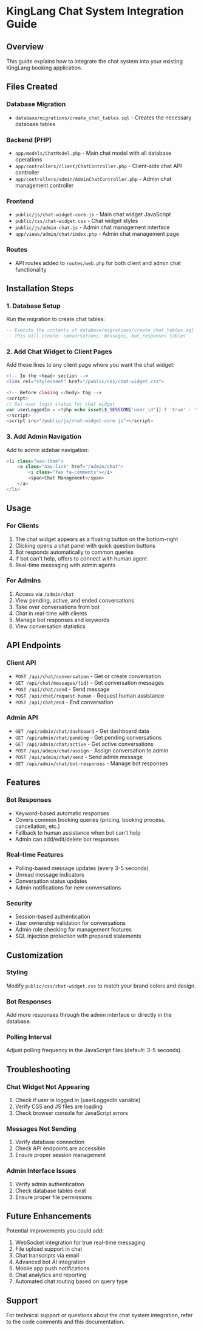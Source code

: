 # KingLang Chat System Integration Guide

## Overview
This guide explains how to integrate the chat system into your existing KingLang booking application.

## Files Created

### Database Migration
- `database/migrations/create_chat_tables.sql` - Creates the necessary database tables

### Backend (PHP)
- `app/models/ChatModel.php` - Main chat model with all database operations
- `app/controllers/client/ChatController.php` - Client-side chat API controller
- `app/controllers/admin/AdminChatController.php` - Admin chat management controller

### Frontend
- `public/js/chat-widget-core.js` - Main chat widget JavaScript
- `public/css/chat-widget.css` - Chat widget styles
- `public/js/admin-chat.js` - Admin chat management interface
- `app/views/admin/chat/index.php` - Admin chat management page

### Routes
- API routes added to `routes/web.php` for both client and admin chat functionality

## Installation Steps

### 1. Database Setup
Run the migration to create chat tables:
```sql
-- Execute the contents of database/migrations/create_chat_tables.sql
-- This will create: conversations, messages, bot_responses tables
```

### 2. Add Chat Widget to Client Pages
Add these lines to any client page where you want the chat widget:

```php
<!-- In the <head> section -->
<link rel="stylesheet" href="/public/css/chat-widget.css">

<!-- Before closing </body> tag -->
<script>
// Set user login status for chat widget
var userLoggedIn = <?php echo isset($_SESSION['user_id']) ? 'true' : 'false'; ?>;
</script>
<script src="/public/js/chat-widget-core.js"></script>
```

### 3. Add Admin Navigation
Add to admin sidebar navigation:
```php
<li class="nav-item">
    <a class="nav-link" href="/admin/chat">
        <i class="fas fa-comments"></i>
        <span>Chat Management</span>
    </a>
</li>
```

## Usage

### For Clients
1. The chat widget appears as a floating button on the bottom-right
2. Clicking opens a chat panel with quick question buttons
3. Bot responds automatically to common queries
4. If bot can't help, offers to connect with human agent
5. Real-time messaging with admin agents

### For Admins
1. Access via `/admin/chat`
2. View pending, active, and ended conversations
3. Take over conversations from bot
4. Chat in real-time with clients
5. Manage bot responses and keywords
6. View conversation statistics

## API Endpoints

### Client API
- `POST /api/chat/conversation` - Get or create conversation
- `GET /api/chat/messages/{id}` - Get conversation messages
- `POST /api/chat/send` - Send message
- `POST /api/chat/request-human` - Request human assistance
- `POST /api/chat/end` - End conversation

### Admin API
- `GET /api/admin/chat/dashboard` - Get dashboard data
- `GET /api/admin/chat/pending` - Get pending conversations
- `GET /api/admin/chat/active` - Get active conversations
- `POST /api/admin/chat/assign` - Assign conversation to admin
- `POST /api/admin/chat/send` - Send admin message
- `GET /api/admin/chat/bot-responses` - Manage bot responses

## Features

### Bot Responses
- Keyword-based automatic responses
- Covers common booking queries (pricing, booking process, cancellation, etc.)
- Fallback to human assistance when bot can't help
- Admin can add/edit/delete bot responses

### Real-time Features
- Polling-based message updates (every 3-5 seconds)
- Unread message indicators
- Conversation status updates
- Admin notifications for new conversations

### Security
- Session-based authentication
- User ownership validation for conversations
- Admin role checking for management features
- SQL injection protection with prepared statements

## Customization

### Styling
Modify `public/css/chat-widget.css` to match your brand colors and design.

### Bot Responses
Add more responses through the admin interface or directly in the database.

### Polling Interval
Adjust polling frequency in the JavaScript files (default: 3-5 seconds).

## Troubleshooting

### Chat Widget Not Appearing
1. Check if user is logged in (userLoggedIn variable)
2. Verify CSS and JS files are loading
3. Check browser console for JavaScript errors

### Messages Not Sending
1. Verify database connection
2. Check API endpoints are accessible
3. Ensure proper session management

### Admin Interface Issues
1. Verify admin authentication
2. Check database tables exist
3. Ensure proper file permissions

## Future Enhancements

Potential improvements you could add:
1. WebSocket integration for true real-time messaging
2. File upload support in chat
3. Chat transcripts via email
4. Advanced bot AI integration
5. Mobile app push notifications
6. Chat analytics and reporting
7. Automated chat routing based on query type

## Support

For technical support or questions about the chat system integration, refer to the code comments and this documentation.
